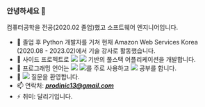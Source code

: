 ### 안녕하세요 👋


컴퓨터공학을 전공(2020.02 졸업)했고 소프트웨어 엔지니어입니다.

- 🔭 졸업 후 Python 개발자를 거쳐 현재 Amazon Web Services Korea (2020.08 - 2023.02)에서 기술 강사로 활동했습니다. 
- 🌱 사이드 프로젝트로 ![](https://img.shields.io/badge/React-61dafb?style=flat-square&logo=React&logoColor=white) ![](https://img.shields.io/badge/AWSAmplify-ff9900?style=flat-square&logo=aws-amplify&logoColor=white) 기반의 풀스택 어플리케이션을 개발합니다.
- 🤔 프로그래밍 언어는 ![](https://img.shields.io/badge/Python-3766AB?style=flat-square&logo=Python&logoColor=white) ![](https://img.shields.io/badge/Javascript-ffb13b?style=flat-square&logo=javascript&logoColor=white)를 주로 사용하고 ![](https://img.shields.io/badge/Kubernetes-326ce5?style=flat-square&logo=kubernetes&logoColor=white) 공부를 합니다.
- 💬 ![](https://img.shields.io/badge/aws-333664?style=flat-square&logo=amazon-aws&logoColor=white) 질문을 환영합니다.
- 📫 연락처: ***prodinic13@gmail.com***
- ⚡ 취미: 달리기입니다.


